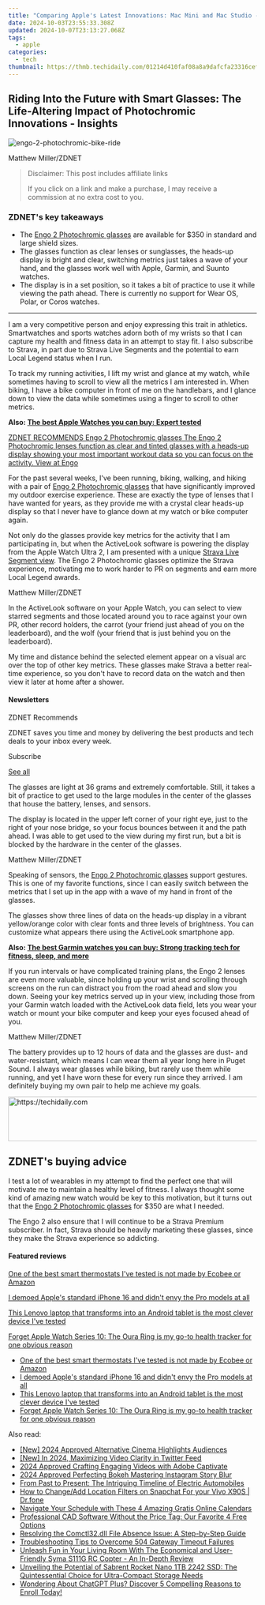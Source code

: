 ```yaml
---
title: "Comparing Apple's Latest Innovations: Mac Mini and Mac Studio - Does the M2 Chip Outperform the M1? Insights"
date: 2024-10-03T23:55:33.308Z
updated: 2024-10-07T23:13:27.068Z
tags:
  - apple
categories:
  - tech
thumbnail: https://thmb.techidaily.com/01214d410faf08a8a9dafcfa23316cefdeb8c6cafadbefb4d241744b10bac7c7.jpg
---
```


## Riding Into the Future with Smart Glasses: The Life-Altering Impact of Photochromic Innovations - Insights

![engo-2-photochromic-bike-ride](https://www.zdnet.com/a/img/resize/d10e80bb97a4a493fd3d54f847547935eb898059/2024/08/28/7fbd24fc-885a-4bd6-a17a-c1eee5efd04f/engo-2-photochromic5.jpg?auto=webp&width=1280)

Matthew Miller/ZDNET

>  Disclaimer: This post includes affiliate links
>
>  If you click on a link and make a purchase, I may receive a commission at no extra cost to you.
>

### ZDNET's key takeaways

* The [Engo 2 Photochromic glasses](https://engoeyewear.com/products/engo-2-photochromic) are available for $350 in standard and large shield sizes.
* The glasses function as clear lenses or sunglasses, the heads-up display is bright and clear, switching metrics just takes a wave of your hand, and the glasses work well with Apple, Garmin, and Suunto watches.
* The display is in a set position, so it takes a bit of practice to use it while viewing the path ahead. There is currently no support for Wear OS, Polar, or Coros watches.

---

I am a very competitive person and enjoy expressing this trait in athletics. Smartwatches and sports watches adorn both of my wrists so that I can capture my health and fitness data in an attempt to stay fit. I also subscribe to Strava, in part due to Strava Live Segments and the potential to earn Local Legend status when I run.

To track my running activities, I lift my wrist and glance at my watch, while sometimes having to scroll to view all the metrics I am interested in. When biking, I have a bike computer in front of me on the handlebars, and I glance down to view the data while sometimes using a finger to scroll to other metrics.

**Also: [The best Apple Watches you can buy: Expert tested](https://www.zdnet.com/article/best-apple-watch/)**

[ZDNET RECOMMENDS Engo 2 Photochromic glasses The Engo 2 Photochromic lenses function as clear and tinted glasses with a heads-up display showing your most important workout data so you can focus on the activity. View at Engo](https://engoeyewear.com/products/engo-2-photochromic)

For the past several weeks, I've been running, biking, walking, and hiking with a pair of [Engo 2 Photochromic glasses](https://engoeyewear.com/products/engo-2-photochromic) that have significantly improved my outdoor exercise experience. These are exactly the type of lenses that I have wanted for years, as they provide me with a crystal clear heads-up display so that I never have to glance down at my watch or bike computer again.

Not only do the glasses provide key metrics for the activity that I am participating in, but when the ActiveLook software is powering the display from the Apple Watch Ultra 2, I am presented with a unique [Strava Live Segment view](https://engoeyewear.com/pages/sls). The Engo 2 Photochromic glasses optimize the Strava experience, motivating me to work harder to PR on segments and earn more Local Legend awards.

Matthew Miller/ZDNET

In the ActiveLook software on your Apple Watch, you can select to view starred segments and those located around you to race against your own PR, other record holders, the carrot (your friend just ahead of you on the leaderboard), and the wolf (your friend that is just behind you on the leaderboard).

My time and distance behind the selected element appear on a visual arc over the top of other key metrics. These glasses make Strava a better real-time experience, so you don't have to record data on the watch and then view it later at home after a shower.

#### Newsletters

ZDNET Recommends

ZDNET saves you time and money by delivering the best products and tech deals to your inbox every week.

 Subscribe

[See all](https://www.zdnet.com/newsletters/)

The glasses are light at 36 grams and extremely comfortable. Still, it takes a bit of practice to get used to the large modules in the center of the glasses that house the battery, lenses, and sensors.

The display is located in the upper left corner of your right eye, just to the right of your nose bridge, so your focus bounces between it and the path ahead. I was able to get used to the view during my first run, but a bit is blocked by the hardware in the center of the glasses.

Matthew Miller/ZDNET

Speaking of sensors, the [Engo 2 Photochromic glasses](https://engoeyewear.com/products/engo-2-photochromic) support gestures. This is one of my favorite functions, since I can easily switch between the metrics that I set up in the app with a wave of my hand in front of the glasses.

The glasses show three lines of data on the heads-up display in a vibrant yellow/orange color with clear fonts and three levels of brightness. You can customize what appears there using the ActiveLook smartphone app.

**Also: [The best Garmin watches you can buy: Strong tracking tech for fitness, sleep, and more](https://www.zdnet.com/article/best-garmin-watch/)**

If you run intervals or have complicated training plans, the Engo 2 lenses are even more valuable, since holding up your wrist and scrolling through screens on the run can distract you from the road ahead and slow you down. Seeing your key metrics served up in your view, including those from your Garmin watch loaded with the ActiveLook data field, lets you wear your watch or mount your bike computer and keep your eyes focused ahead of you.

Matthew Miller/ZDNET

The battery provides up to 12 hours of data and the glasses are dust- and water-resistant, which means I can wear them all year long here in Puget Sound. I always wear glasses while biking, but rarely use them while running, and yet I have worn these for every run since they arrived. I am definitely buying my own pair to help me achieve my goals.

<!-- affiliate ads begin -->
<a href="https://unicoeye.pxf.io/c/5597632/2134491/18498" target="_top" id="2134491">
  <img src="//a.impactradius-go.com/display-ad/18498-2134491" border="0" alt="https://techidaily.com" width="728" height="90"/>
</a>
<img height="0" width="0" src="https://unicoeye.pxf.io/i/5597632/2134491/18498" style="position:absolute;visibility:hidden;" border="0" />
<!-- affiliate ads end -->

## ZDNET's buying advice

I test a lot of wearables in my attempt to find the perfect one that will motivate me to maintain a healthy level of fitness. I always thought some kind of amazing new watch would be key to this motivation, but it turns out that the [Engo 2 Photochromic glasses](https://engoeyewear.com/products/engo-2-photochromic) for $350 are what I needed.

The Engo 2 also ensure that I will continue to be a Strava Premium subscriber. In fact, Strava should be heavily marketing these glasses, since they make the Strava experience so addicting.

#### Featured reviews

[One of the best smart thermostats I've tested is not made by Ecobee or Amazon](https://www.zdnet.com/article/one-of-the-best-smart-thermostats-ive-tested-is-not-made-by-ecobee-or-amazon/ "One of the best smart thermostats I've tested is not made by Ecobee or Amazon")

[I demoed Apple's standard iPhone 16 and didn't envy the Pro models at all](https://www.zdnet.com/article/why-im-recommending-the-standard-iphone-16-over-the-pro-this-year-and-im-not-alone/ "I demoed Apple's standard iPhone 16 and didn't envy the Pro models at all")

[This Lenovo laptop that transforms into an Android tablet is the most clever device I've tested](https://www.zdnet.com/article/i-tested-lenovos-windows-laptop-that-doubles-as-an-android-tablet-and-it-has-so-much-potential/ "This Lenovo laptop that transforms into an Android tablet is the most clever device I've tested")

[Forget Apple Watch Series 10: The Oura Ring is my go-to health tracker for one obvious reason](https://www.zdnet.com/article/forget-apple-watch-series-10-the-oura-ring-is-my-go-to-health-tracker-for-one-obvious-reason/ "Forget Apple Watch Series 10: The Oura Ring is my go-to health tracker for one obvious reason")

* [One of the best smart thermostats I've tested is not made by Ecobee or Amazon](https://www.zdnet.com/article/one-of-the-best-smart-thermostats-ive-tested-is-not-made-by-ecobee-or-amazon/ "One of the best smart thermostats I've tested is not made by Ecobee or Amazon")
* [I demoed Apple's standard iPhone 16 and didn't envy the Pro models at all](https://www.zdnet.com/article/why-im-recommending-the-standard-iphone-16-over-the-pro-this-year-and-im-not-alone/ "I demoed Apple's standard iPhone 16 and didn't envy the Pro models at all")
* [This Lenovo laptop that transforms into an Android tablet is the most clever device I've tested](https://www.zdnet.com/article/i-tested-lenovos-windows-laptop-that-doubles-as-an-android-tablet-and-it-has-so-much-potential/ "This Lenovo laptop that transforms into an Android tablet is the most clever device I've tested")
* [Forget Apple Watch Series 10: The Oura Ring is my go-to health tracker for one obvious reason](https://www.zdnet.com/article/forget-apple-watch-series-10-the-oura-ring-is-my-go-to-health-tracker-for-one-obvious-reason/ "Forget Apple Watch Series 10: The Oura Ring is my go-to health tracker for one obvious reason")

<ins class="adsbygoogle"
     style="display:block"
     data-ad-format="autorelaxed"
     data-ad-client="ca-pub-7571918770474297"
     data-ad-slot="1223367746"></ins>

<ins class="adsbygoogle"
     style="display:block"
     data-ad-client="ca-pub-7571918770474297"
     data-ad-slot="8358498916"
     data-ad-format="auto"
     data-full-width-responsive="true"></ins>

<span class="atpl-alsoreadstyle">Also read:</span>
<div><ul>
<li><a href="https://facebook-video-footage.techidaily.com/new-2024-approved-alternative-cinema-highlights-audiences/"><u>[New] 2024 Approved Alternative Cinema Highlights Audiences</u></a></li>
<li><a href="https://twitter-videos.techidaily.com/new-in-2024-maximizing-video-clarity-in-twitter-feed/"><u>[New] In 2024, Maximizing Video Clarity in Twitter Feed</u></a></li>
<li><a href="https://video-screen-grab.techidaily.com/2024-approved-crafting-engaging-videos-with-adobe-captivate/"><u>2024 Approved Crafting Engaging Videos with Adobe Captivate</u></a></li>
<li><a href="https://instagram-video-files.techidaily.com/2024-approved-perfecting-bokeh-mastering-instagram-story-blur/"><u>2024 Approved Perfecting Bokeh Mastering Instagram Story Blur</u></a></li>
<li><a href="https://tech-recovery.techidaily.com/from-past-to-present-the-intriguing-timeline-of-electric-automobiles/"><u>From Past to Present: The Intriguing Timeline of Electric Automobiles</u></a></li>
<li><a href="https://location-social.techidaily.com/how-to-changeadd-location-filters-on-snapchat-for-your-vivo-x90s-drfone-by-drfone-virtual-android/"><u>How to Change/Add Location Filters on Snapchat For your Vivo X90S | Dr.fone</u></a></li>
<li><a href="https://tech-recovery.techidaily.com/navigate-your-schedule-with-these-4-amazing-gratis-online-calendars/"><u>Navigate Your Schedule with These 4 Amazing Gratis Online Calendars</u></a></li>
<li><a href="https://tech-recovery.techidaily.com/professional-cad-software-without-the-price-tag-our-favorite-4-free-options/"><u>Professional CAD Software Without the Price Tag: Our Favorite 4 Free Options</u></a></li>
<li><a href="https://tech-recovery.techidaily.com/resolving-the-comctl32dll-file-absence-issue-a-step-by-step-guide/"><u>Resolving the Comctl32.dll File Absence Issue: A Step-by-Step Guide</u></a></li>
<li><a href="https://tech-recovery.techidaily.com/troubleshooting-tips-to-overcome-504-gateway-timeout-failures/"><u>Troubleshooting Tips to Overcome 504 Gateway Timeout Failures</u></a></li>
<li><a href="https://buynow-marvelous.techidaily.com/unleash-fun-in-your-living-room-with-the-economical-and-user-friendly-syma-s111g-rc-copter-an-in-depth-review/"><u>Unleash Fun in Your Living Room With The Economical and User-Friendly Syma S111G RC Copter - An In-Depth Review</u></a></li>
<li><a href="https://hardware-reviews.techidaily.com/unveiling-the-potential-of-sabrent-rocket-nano-1tb-2242-ssd-the-quintessential-choice-for-ultra-compact-storage-needs/"><u>Unveiling the Potential of Sabrent Rocket Nano 1TB 2242 SSD: The Quintessential Choice for Ultra-Compact Storage Needs</u></a></li>
<li><a href="https://tech-recovery.techidaily.com/wondering-about-chatgpt-plus-discover-5-compelling-reasons-to-enroll-today/"><u>Wondering About ChatGPT Plus? Discover 5 Compelling Reasons to Enroll Today!</u></a></li>
</ul></div>

